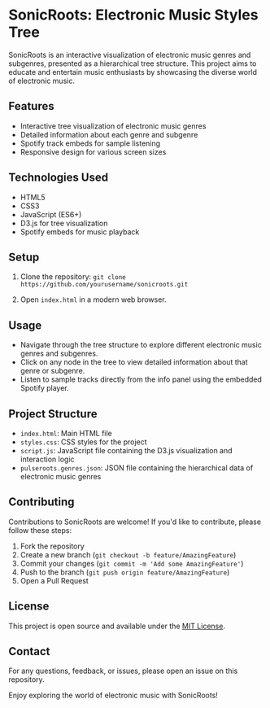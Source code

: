 # SonicRoots: Electronic Music Styles Tree

SonicRoots is an interactive visualization of electronic music genres and subgenres, presented as a hierarchical tree structure. This project aims to educate and entertain music enthusiasts by showcasing the diverse world of electronic music.

## Features

- Interactive tree visualization of electronic music genres
- Detailed information about each genre and subgenre
- Spotify track embeds for sample listening
- Responsive design for various screen sizes

## Technologies Used

- HTML5
- CSS3
- JavaScript (ES6+)
- D3.js for tree visualization
- Spotify embeds for music playback

## Setup

1. Clone the repository:
```git clone https://github.com/yourusername/sonicroots.git```

2. Open `index.html` in a modern web browser.

## Usage

- Navigate through the tree structure to explore different electronic music genres and subgenres.
- Click on any node in the tree to view detailed information about that genre or subgenre.
- Listen to sample tracks directly from the info panel using the embedded Spotify player.

## Project Structure

- `index.html`: Main HTML file
- `styles.css`: CSS styles for the project
- `script.js`: JavaScript file containing the D3.js visualization and interaction logic
- `pulseroots.genres.json`: JSON file containing the hierarchical data of electronic music genres

## Contributing

Contributions to SonicRoots are welcome! If you'd like to contribute, please follow these steps:

1. Fork the repository
2. Create a new branch (`git checkout -b feature/AmazingFeature`)
3. Commit your changes (`git commit -m 'Add some AmazingFeature'`)
4. Push to the branch (`git push origin feature/AmazingFeature`)
5. Open a Pull Request

## License

This project is open source and available under the [MIT License](LICENSE).

## Contact

For any questions, feedback, or issues, please open an issue on this repository.

Enjoy exploring the world of electronic music with SonicRoots!
